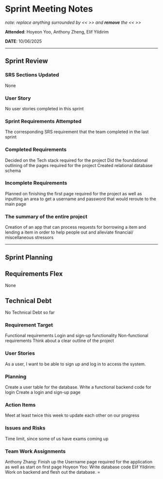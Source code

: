 # Sprint Meeting Notes

*note: replace anything surrounded by << >> and **remove** the << >>*

**Attended**: Hoyeon Yoo, Anthony Zheng, Elif Yildirim

**DATE**: 10/06/2025

***

## Sprint Review

### SRS Sections Updated

None

### User Story

No user stories completed in this sprint

### Sprint Requirements Attempted

The corresponding SRS requirement that the team completed in the last sprint 

### Completed Requirements

Decided on the Tech stack required for the project 
Did the foundational outlining of the pages required for the project
Created relational database schema

### Incomplete Requirements

Planned on finishing the first page required for the project as well as inputting an area to get a username and password that would reroute to the main page

### The summary of the entire project

Creation of an app that can process requests for borrowing a item and lending a item in order to help people out and alleviate financial/ miscellaneous stressors

***

## Sprint Planning

## Requirements Flex

None

## Technical Debt

No Technical Debt so far

### Requirement Target

Functional requirements
Login and sign-up functionality
Non-functional requirements
Think about a clear outline of the project

### User Stories

As a user, I want to be able to sign up and log in to access the system.

### Planning

Create a user table for the database.
Write a functional backend code for login
Create a login and sign-up page

### Action Items

Meet at least twice this week to update each other on our progress

### Issues and Risks

Time limit, since some of us have exams coming up

### Team Work Assignments

Anthony Zhang: Finish up the Username page required for the application as well as start on first page 
Hoyeon Yoo: Write database code
Elif Yildirim: Work on backend and flesh out the database. =
